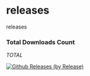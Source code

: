 # releases
releases

### Total Downloads Count

*TOTAL*

[![Github Releases (by Release)](https://img.shields.io/github/downloads/kibria5/releases/total.svg)](https://github.com/kibria5/releases/releases)
